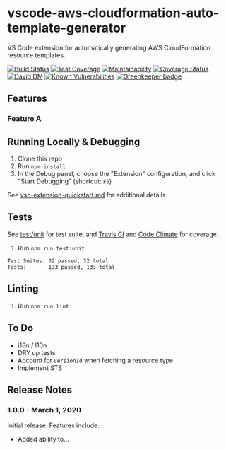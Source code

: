 # vscode-aws-cloudformation-auto-template-generator
VS Code extension for automatically generating AWS CloudFormation resource templates.

[![Build Status](https://travis-ci.org/john-goldsmith/vscode-aws-cloudformation-auto-template-generator.svg?branch=master)](https://travis-ci.org/john-goldsmith/vscode-aws-cloudformation-auto-template-generator)
[![Test Coverage](https://api.codeclimate.com/v1/badges/d7a491e37274f2241996/test_coverage)](https://codeclimate.com/github/john-goldsmith/vscode-aws-cloudformation-auto-template-generator/test_coverage)
[![Maintainability](https://api.codeclimate.com/v1/badges/d7a491e37274f2241996/maintainability)](https://codeclimate.com/github/john-goldsmith/vscode-aws-cloudformation-auto-template-generator/maintainability)
[![Coverage Status](https://coveralls.io/repos/github/john-goldsmith/vscode-aws-cloudformation-auto-template-generator/badge.svg?branch=master)](https://coveralls.io/github/john-goldsmith/vscode-aws-cloudformation-auto-template-generator?branch=master)
[![David DM](https://david-dm.org/john-goldsmith/vscode-aws-cloudformation-auto-template-generator.svg)](https://david-dm.org)
[![Known Vulnerabilities](https://snyk.io/test/github/john-goldsmith/vscode-aws-cloudformation-auto-template-generator/badge.svg?targetFile=package.json)](https://snyk.io/test/github/john-goldsmith/vscode-aws-cloudformation-auto-template-generator?targetFile=package.json)
[![Greenkeeper badge](https://badges.greenkeeper.io/john-goldsmith/vscode-aws-cloudformation-auto-template-generator.svg)](https://greenkeeper.io/)

## Features

### Feature A

## Running Locally & Debugging

1. Clone this repo
1. Run `npm install`
1. In the Debug panel, choose the "Extension" configuration, and click "Start Debugging" (shortcut: `F5`)

See [vsc-extension-quickstart.md](./vsc-extension-quickstart.md) for additional details.

## Tests
See [test/unit](./test/unit) for test suite, and [Travis CI](https://travis-ci.org/john-goldsmith/vscode-aws-cloudformation-auto-template-generator) and [Code Climate](https://codeclimate.com/github/john-goldsmith/vscode-aws-cloudformation-auto-template-generator) for coverage.

1. Run `npm run test:unit`

```
Test Suites: 32 passed, 32 total
Tests:       133 passed, 133 total
```

## Linting

1. Run `npm run lint`

## To Do

* i18n / l10n
* DRY up tests
* Account for `VersionId` when fetching a resource type
* Implement STS

## Release Notes

### 1.0.0 - March 1, 2020

Initial release. Features include:

* Added ability to...
